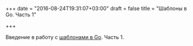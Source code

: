 +++
date = "2016-08-24T19:31:07+03:00"
draft = false
title = "Шаблоны в Go. Часть 1"

+++

<p>Введение в работу с <a href="http://www.calhoun.io/an-intro-to-templates-in-go-part-1-of-3/">шаблонами в Go</a>. Часть 1.&nbsp;</p>

